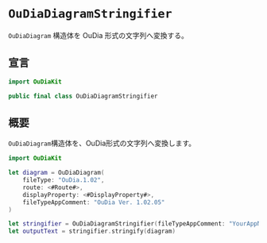 # `OuDiaDiagramStringifier`

`OuDiaDiagram` 構造体を OuDia 形式の文字列へ変換する。

## 宣言

```swift
import OuDiaKit

public final class OuDiaDiagramStringifier
```

## 概要

`OuDiaDiagram`構造体を、OuDia形式の文字列へ変換します。

```swift
import OuDiaKit

let diagram = OuDiaDiagram(
    fileType: "OuDia.1.02",
    route: <#Route#>,
    displayProperty: <#DisplayProperty#>,
    fileTypeAppComment: "OuDia Ver. 1.02.05"
)

let stringifier = OuDiaDiagramStringifier(fileTypeAppComment: "YourAppName Ver. 1.0.0")
let outputText = stringifier.stringify(diagram)
```
